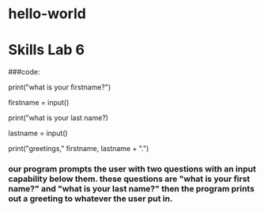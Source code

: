 # hello-world
# Skills Lab 6

###code:

print("what is your firstname?")

firstname = input()

print("what is your last name?)

lastname = input()

print("greetings," firstname, lastname + ".")


### our program prompts the user with two questions with an input capability below them. these questions are "what is your first name?" and "what is your last name?" then the program prints out a greeting to whatever the user put in. 
